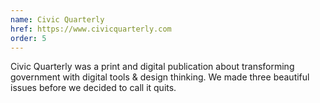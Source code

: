 ```yaml
---
name: Civic Quarterly
href: https://www.civicquarterly.com
order: 5
---
```


Civic Quarterly was a print and digital publication about transforming government with digital tools & design thinking. We made three beautiful issues before we decided to call it quits.
